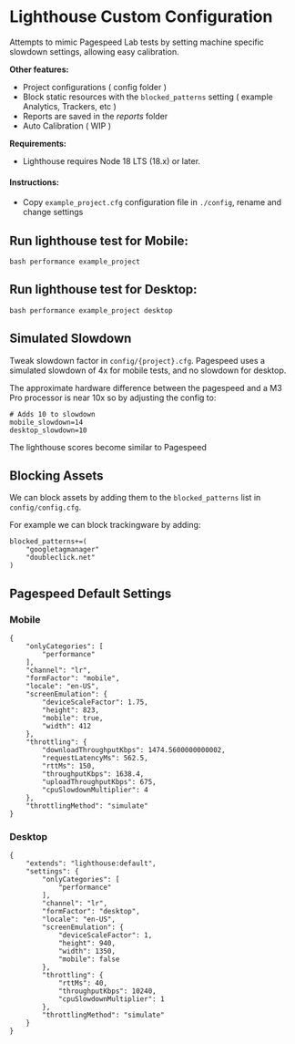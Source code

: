 # Lighthouse Custom Configuration

Attempts to mimic Pagespeed Lab tests by setting machine specific slowdown settings, allowing easy calibration.

**Other features:**

- Project configurations ( config folder )
- Block static resources with the `blocked_patterns` setting ( example Analytics, Trackers, etc )
- Reports are saved in the *reports* folder
- Auto Calibration ( WIP )

**Requirements:**

- Lighthouse requires Node 18 LTS (18.x) or later.

#### Instructions:

- Copy `example_project.cfg` configuration file in `./config`, rename and change settings

## Run lighthouse test for Mobile:

`bash performance example_project`

## Run lighthouse test for Desktop:

`bash performance example_project desktop`

## Simulated Slowdown

Tweak slowdown factor in `config/{project}.cfg`.
Pagespeed uses a simulated slowdown of 4x for mobile tests, and no slowdown for desktop.

The approximate hardware difference between the pagespeed and a M3 Pro processor is near 10x so by adjusting the config to:

```
# Adds 10 to slowdown
mobile_slowdown=14
desktop_slowdown=10
```

The lighthouse scores become similar to Pagespeed

## Blocking Assets

We can block assets by adding them to the `blocked_patterns` list in `config/config.cfg`.

For example we can block trackingware by adding:

```
blocked_patterns+=(
    "googletagmanager"
    "doubleclick.net"
)
```

## Pagespeed Default Settings

### Mobile

```
{
    "onlyCategories": [
        "performance"
    ],
    "channel": "lr",
    "formFactor": "mobile",
    "locale": "en-US",
    "screenEmulation": {
        "deviceScaleFactor": 1.75,
        "height": 823,
        "mobile": true,
        "width": 412
    },
    "throttling": {
        "downloadThroughputKbps": 1474.5600000000002,
        "requestLatencyMs": 562.5,
        "rttMs": 150,
        "throughputKbps": 1638.4,
        "uploadThroughputKbps": 675,
        "cpuSlowdownMultiplier": 4
    },
    "throttlingMethod": "simulate"
}
```

### Desktop

```
{
    "extends": "lighthouse:default",
    "settings": {
        "onlyCategories": [
            "performance"
        ],
        "channel": "lr",
        "formFactor": "desktop",
        "locale": "en-US",
        "screenEmulation": {
            "deviceScaleFactor": 1,
            "height": 940,
            "width": 1350,
            "mobile": false
        },
        "throttling": {
            "rttMs": 40,
            "throughputKbps": 10240,
            "cpuSlowdownMultiplier": 1
        },
        "throttlingMethod": "simulate"
    }
}
```
